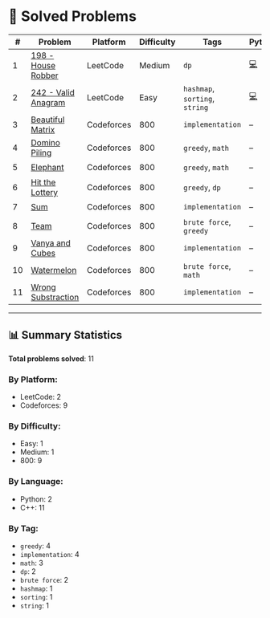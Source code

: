 # 📘 Solved Problems

| # | Problem | Platform | Difficulty | Tags | Python | C++ | Notes |
|----|---------|----------|------------|------|--------|-----|-------|
| 1 | [198 - House Robber](https://leetcode.com/problems/house-robber/description/) | LeetCode | Medium | ``dp`` | [💻](./leetcode/198_house_robber.py) | [💻](./leetcode/198_house_robber.cpp) | [📝](./leetcode/198_house_robber.md) |
| 2 | [242 - Valid Anagram](https://leetcode.com/problems/valid-anagram/) | LeetCode | Easy | ``hashmap``, ``sorting``, ``string`` | [💻](./leetcode/242_valid_anagram.py) | [💻](./leetcode/242_valid_anagram.cpp) | [📝](./leetcode/242_valid_anagram.md) |
| 3 | [Beautiful Matrix](https://codeforces.com/problemset/problem/263/A) | Codeforces | 800 | ``implementation`` | – | [💻](./codeforces/beautiful_matrix.cpp) | [📝](./codeforces/beautiful_matrix.md) |
| 4 | [Domino Piling](https://codeforces.com/problemset/problem/50/A) | Codeforces | 800 | ``greedy``, ``math`` | – | [💻](./codeforces/domino_piling.cpp) | [📝](./codeforces/domino_piling.md) |
| 5 | [Elephant](https://codeforces.com/problemset/problem/617/A) | Codeforces | 800 | ``greedy``, ``math`` | – | [💻](./codeforces/elephant.cpp) | [📝](./codeforces/elephant.md) |
| 6 | [Hit the Lottery](https://codeforces.com/problemset/problem/996/A) | Codeforces | 800 | ``greedy``, ``dp`` | – | [💻](./codeforces/hit_lottery.cpp) | [📝](./codeforces/hit_lottery.md) |
| 7 | [Sum](https://codeforces.com/problemset/problem/1742/A) | Codeforces | 800 | ``implementation`` | – | [💻](./codeforces/sum.cpp) | [📝](./codeforces/sum.md) |
| 8 | [Team](https://codeforces.com/problemset/problem/231/A) | Codeforces | 800 | ``brute force``, ``greedy`` | – | [💻](./codeforces/team.cpp) | [📝](./codeforces/team.md) |
| 9 | [Vanya and Cubes](https://codeforces.com/problemset/problem/492/A) | Codeforces | 800 | ``implementation`` | – | [💻](./codeforces/vanya_cubes.cpp) | [📝](./codeforces/vanya_cubes.md) |
| 10 | [Watermelon](https://codeforces.com/problemset/problem/4/A) | Codeforces | 800 | ``brute force``, ``math`` | – | [💻](./codeforces/watermelon.cpp) | [📝](./codeforces/watermelon.md) |
| 11 | [Wrong Substraction](https://codeforces.com/problemset/problem/977/A) | Codeforces | 800 | ``implementation`` | – | [💻](./codeforces/wrong_substraction.cpp) | [📝](./codeforces/wrong_substraction.md) |

---

## 📊 Summary Statistics

**Total problems solved**: 11

### By Platform:
- LeetCode: 2
- Codeforces: 9

### By Difficulty:
- Easy: 1
- Medium: 1
- 800: 9

### By Language:
- Python: 2
- C++: 11

### By Tag:
- ``greedy``: 4
- ``implementation``: 4
- ``math``: 3
- ``dp``: 2
- ``brute force``: 2
- ``hashmap``: 1
- ``sorting``: 1
- ``string``: 1
